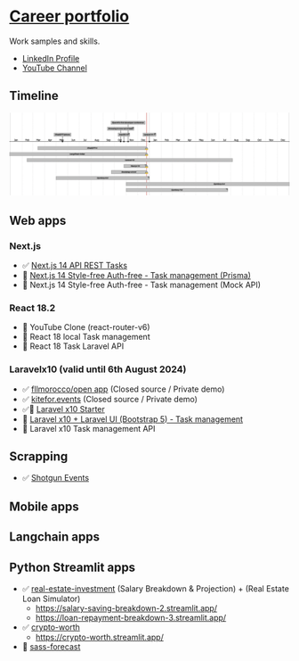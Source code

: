 # [Career portfolio](https://en.wikipedia.org/wiki/Career_portfolio) 

Work samples and skills. 

- [LinkedIn Profile](https://www.linkedin.com/in/souhailmerroun/)
- [YouTube Channel](https://www.youtube.com/channel/UCrigMlhA9Zl45Tyg3lvMrRA)

## Timeline

![Timeline](timeline.png)

## Web apps

### Next.js
- ✅ [Next.js 14 API REST Tasks](https://github.com/souhailmerroun-career-portfolio/nextjs-14-api-tasks)
- 🚧 [Next.js 14 Style-free Auth-free - Task management (Prisma)](https://github.com/souhailmerroun-career-portfolio/nextjs-14-tasks)
- 🚧 Next.js 14 Style-free Auth-free - Task management (Mock API)

### React 18.2
- 🚧 YouTube Clone (react-router-v6)
- 🚧 React 18 local Task management
- 🚧 React 18 Task Laravel API

### Laravelx10 (valid until 6th August 2024)
- ✅ [fllmorocco/open app](https://github.com/fllmorocco-org/open) (Closed source / Private demo)
- ✅ [kitefor.events](https://github.com/skedle-for-events/laravel-v1) (Closed source / Private demo)
- ✅🚧 [Laravel x10 Starter](https://github.com/souhailmerroun-career-portfolio/laravelx10-starter)
- 🚧 [Laravel x10 + Laravel UI (Bootstrap 5) - Task management](https://github.com/souhailmerroun-career-portfolio/laravel-10-tasks)
- 🚧 Laravel x10 Task management API

## Scrapping
- ✅ [Shotgun Events](https://github.com/souhailmerroun-poc/shotgun) 

## Mobile apps

## Langchain apps

## Python Streamlit apps
- ✅ [real-estate-investment](https://github.com/souhailmerroun-poc/real-estate-investment) (Salary Breakdown & Projection) + (Real Estate Loan Simulator)
  - https://salary-saving-breakdown-2.streamlit.app/
  - https://loan-repayment-breakdown-3.streamlit.app/
- ✅ [crypto-worth](https://github.com/souhailmerroun-poc/crypto-worth)
  - https://crypto-worth.streamlit.app/ 
- 🚧 [sass-forecast](https://github.com/souhailmerroun-poc/saas-forecast)

